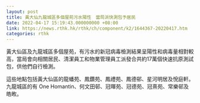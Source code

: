 ```yaml
---
layout: post
title: 黃大仙九龍城區多個屋苑污水陽性　當局派快測包予居民
date: 2022-04-17 15:19:43.000000000 +08:00
link: https://news.rthk.hk/rthk/ch/component/k2/1644367-20220417.htm
categories: rthk
---
```


黃大仙區及九龍城區多個屋苑，有污水的新冠病毒檢測結果呈陽性和病毒量相對較高，當局會向相關居民、清潔員工和物業管理員工派發合共約17萬個快速抗原測試包，供他們自行檢測。

這些地點包括黃大仙區的龍蟠苑、鳳鑽苑、鳳禮苑、鳳德邨、星河明居及悅庭軒。九龍城區的有 One Homantin、何文田邨、冠暉苑、冠德苑、冠熹苑、常樂邨及皓畋。
